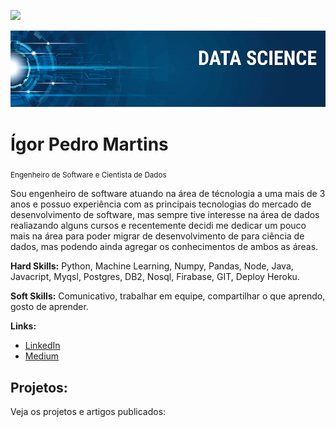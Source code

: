 [![](https://img.shields.io/badge/python-3.7+-blue.svg)](https://www.python.org/downloads/release/python-365/)

<p align="center">
  <img src="https://github.com/igooruh/data-science/blob/main/banner.png" >
</p>

# Ígor Pedro Martins
<sub>Engenheiro de Software e Cientista de Dados</sub>

Sou engenheiro de software atuando na área de técnologia a uma mais de 3 anos e possuo experiência 
com as principais tecnologias do mercado de desenvolvimento de software, mas sempre tive interesse
na área de dados realiazando alguns cursos e recentemente decidi me dedicar um pouco mais na área
para poder migrar de desenvolvimento de para ciência de dados, mas podendo ainda agregar os
conhecimentos de ambos as áreas.

**Hard Skills:** Python, Machine Learning, Numpy, Pandas, Node, Java, Javacript, Myqsl, Postgres, DB2, Nosql, Firabase, GIT, Deploy Heroku.

**Soft Skills:** Comunicativo, trabalhar em equipe, compartilhar o que aprendo, gosto de aprender.

**Links:**
* [LinkedIn](https://www.linkedin.com/in/igor-pedro-martins-igooruh)
* [Medium](https://medium.com/@gorpedromartins)


## Projetos:
Veja os projetos e artigos publicados:
